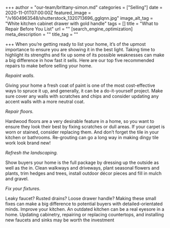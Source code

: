 +++
author = "our-team/brittany-simon.md"
categories = ["Selling"]
date = 2020-11-01T07:00:00Z
featured_image = "/v1604963548/shutterstock_1320713696_gglqnn.jpg"
image_alt_tag = "White kitchen cabinet drawer with gold handle"
tags = []
title = "What to Repair Before You List"
url = ""
[search_engine_optimization]
meta_description = ""
title_tag = ""

+++
When you’re getting ready to list your home, it’s of the upmost importance to ensure you are showing it in the best light. Taking time to highlight its strengths and fix up some of its possible weaknesses can make a big difference in how fast it sells. Here are our top five recommended repairs to make before selling your home.

_Repaint walls._

Giving your home a fresh coat of paint is one of the most cost-effective ways to spruce it up, and generally, it can be a do-it-yourself project. Make sure cover any walls with scratches and chips and consider updating any accent walls with a more neutral coat.

_Repair floors._

Hardwood floors are a very desirable feature in a home, so you want to ensure they look their best by fixing scratches or dull areas. If your carpet is worn or stained, consider replacing them. And don’t forget the tile in your kitchen or bathrooms. Re-grouting can go a long way in making dingy tile work look brand new!

_Refresh the landscaping._

Show buyers your home is the full package by dressing up the outside as well as the in. Clean walkways and driveways, plant seasonal flowers and plants, trim hedges and trees, install outdoor décor pieces and fill in mulch and gravel.

_Fix your fixtures._

Leaky faucet? Rusted drains? Loose drawer handle? Making these small fixes can make a big difference to potential buyers with detailed-orientated minds. Improve your kitchen. An outdated kitchen can be a real eyesore in a home. Updating cabinetry, repairing or replacing countertops, and installing new faucets and sinks may be worth the investment